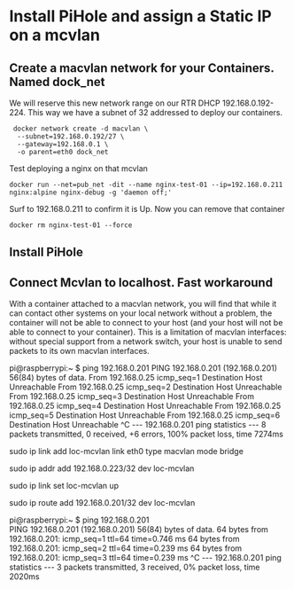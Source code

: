 # Install PiHole and assign a Static IP on a mcvlan

## Create a macvlan network for your Containers. Named dock_net
We will reserve this new network range on our RTR DHCP 192.168.0.192-224. This way we have a subnet of 32 addressed to deploy our containers.

```
 docker network create -d macvlan \
  --subnet=192.168.0.192/27 \
  --gateway=192.168.0.1 \
  -o parent=eth0 dock_net
```

Test deploying a nginx on that mcvlan
```
docker run --net=pub_net -dit --name nginx-test-01 --ip=192.168.0.211 nginx:alpine nginx-debug -g 'daemon off;'
```

Surf to 192.168.0.211 to confirm it is Up. Now you can remove that container
```
docker rm nginx-test-01 --force
```

## Install PiHole




## Connect Mcvlan to localhost. Fast workaround
With a container attached to a macvlan network, you will find that while it can contact other systems on your local network without a problem, the container will not be able to connect to your host (and your host will not be able to connect to your container). This is a limitation of macvlan interfaces: without special support from a network switch, your host is unable to send packets to its own macvlan interfaces.

pi@raspberrypi:~ $ ping 192.168.0.201
PING 192.168.0.201 (192.168.0.201) 56(84) bytes of data.
From 192.168.0.25 icmp_seq=1 Destination Host Unreachable
From 192.168.0.25 icmp_seq=2 Destination Host Unreachable
From 192.168.0.25 icmp_seq=3 Destination Host Unreachable
From 192.168.0.25 icmp_seq=4 Destination Host Unreachable
From 192.168.0.25 icmp_seq=5 Destination Host Unreachable
From 192.168.0.25 icmp_seq=6 Destination Host Unreachable
^C
--- 192.168.0.201 ping statistics ---
8 packets transmitted, 0 received, +6 errors, 100% packet loss, time 7274ms

sudo ip link add loc-mcvlan link eth0 type macvlan mode bridge

sudo ip addr add 192.168.0.223/32 dev loc-mcvlan

sudo ip link set loc-mcvlan up

sudo ip route add 192.168.0.201/32 dev loc-mcvlan


pi@raspberrypi:~ $ ping 192.168.0.201                               
PING 192.168.0.201 (192.168.0.201) 56(84) bytes of data.
64 bytes from 192.168.0.201: icmp_seq=1 ttl=64 time=0.746 ms
64 bytes from 192.168.0.201: icmp_seq=2 ttl=64 time=0.239 ms
64 bytes from 192.168.0.201: icmp_seq=3 ttl=64 time=0.239 ms
^C
--- 192.168.0.201 ping statistics ---
3 packets transmitted, 3 received, 0% packet loss, time 2020ms
